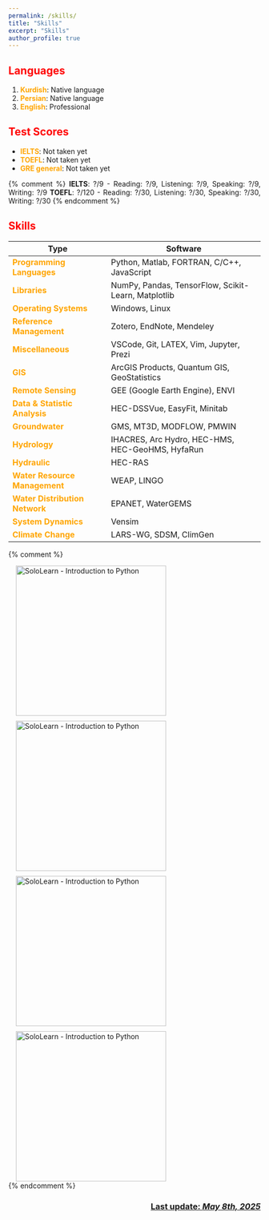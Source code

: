 ```yaml
---
permalink: /skills/
title: "Skills"
excerpt: "Skills"
author_profile: true
---
```


<style>body {text-align: justify}</style>

## <span style="color:red">Languages</span>
1. **<span style="color:orange">Kurdish</span>**: Native language
1. **<span style="color:orange">Persian</span>**: Native language
1. **<span style="color:orange">English</span>**: Professional

## <span style="color:red">Test Scores</span>
  * **<span style="color:orange">IELTS</span>**: Not taken yet
  * **<span style="color:orange">TOEFL</span>**: Not taken yet
  * **<span style="color:orange">GRE general</span>**: Not taken yet


{% comment %}
**IELTS**: ?/9 - Reading: ?/9, Listening: ?/9, Speaking: ?/9, Writing: ?/9
**TOEFL**: ?/120 - Reading: ?/30, Listening: ?/30, Speaking: ?/30, Writing: ?/30
{% endcomment %}

## <span style="color:red">Skills</span>

| Type | Software |
|---------------------------------------------------------------|-----------------------------------------------------|
| **<span style="color:orange">Programming Languages</span>**          | Python, Matlab, FORTRAN, C/C++, JavaScript          |
| **<span style="color:orange">Libraries</span>**                      | NumPy, Pandas, TensorFlow, Scikit-Learn, Matplotlib |
| **<span style="color:orange">Operating Systems</span>**              | Windows, Linux                                      |
| **<span style="color:orange">Reference Management</span>**           | Zotero, EndNote, Mendeley                           |
| **<span style="color:orange">Miscellaneous</span>**                  | VSCode, Git, LATEX, Vim, Jupyter, Prezi             |
| **<span style="color:orange">GIS</span>**                            | ArcGIS Products, Quantum GIS, GeoStatistics         |
| **<span style="color:orange">Remote Sensing</span>**                 | GEE (Google Earth Engine), ENVI                     |
| **<span style="color:orange">Data & Statistic Analysis</span>**      | HEC-DSSVue, EasyFit, Minitab                        |
| **<span style="color:orange">Groundwater</span>**                    | GMS, MT3D, MODFLOW, PMWIN                           |
| **<span style="color:orange">Hydrology</span>**                      | IHACRES, Arc Hydro, HEC-HMS, HEC-GeoHMS, HyfaRun    |
| **<span style="color:orange">Hydraulic</span>**                      | HEC-RAS                                             |
| **<span style="color:orange">Water Resource Management</span>**      | WEAP, LINGO                                         |
| **<span style="color:orange">Water Distribution Network</span>**     | EPANET, WaterGEMS                                   |
| **<span style="color:orange">System Dynamics</span>**                | Vensim                                              |
| **<span style="color:orange">Climate Change</span>**                 | LARS-WG, SDSM, ClimGen                              |

{% comment %}
<div style="display: flex; flex-wrap: wrap; gap: 10px; padding: 0 15px;">
    <a href="/images/Certificate/SoloLearn_Introduction_to_Python.jpg" target="_blank">
        <img src="/images/Certificate/SoloLearn_Introduction_to_Python.jpg" alt="SoloLearn - Introduction to Python" width="300" />
    </a>
    <img src="/images/Certificate/SoloLearn_Introduction_to_Python.jpg" alt="SoloLearn - Introduction to Python" width="300" />
    <img src="/images/Certificate/SoloLearn_Introduction_to_Python.jpg" alt="SoloLearn - Introduction to Python" width="300" />
    <img src="/images/Certificate/SoloLearn_Introduction_to_Python.jpg" alt="SoloLearn - Introduction to Python" width="300" />
</div>
{% endcomment %}

<p align="right">
  <h3 align="right"><b><u> Last update: <i>May 8th, 2025 </i></u></b></h3>
</p>
